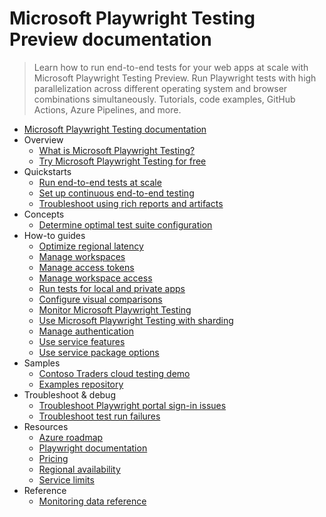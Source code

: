 # Microsoft Playwright Testing Preview documentation
> Learn how to run end-to-end tests for your web apps at scale with Microsoft Playwright Testing Preview. Run Playwright tests with high parallelization across different operating system and browser combinations simultaneously. Tutorials, code examples, GitHub Actions, Azure Pipelines, and more.
  - [Microsoft Playwright Testing documentation](https://learn.microsoft.com/en-us/azure/playwright-testing/)
  - Overview
    - [What is Microsoft Playwright Testing?](https://learn.microsoft.com/en-us/azure/playwright-testing/overview-what-is-microsoft-playwright-testing)
    - [Try Microsoft Playwright Testing for free](https://learn.microsoft.com/en-us/azure/playwright-testing/how-to-try-playwright-testing-free)
  - Quickstarts
    - [Run end-to-end tests at scale](https://learn.microsoft.com/en-us/azure/playwright-testing/quickstart-run-end-to-end-tests)
    - [Set up continuous end-to-end testing](https://learn.microsoft.com/en-us/azure/playwright-testing/quickstart-automate-end-to-end-testing)
    - [Troubleshoot using rich reports and artifacts](https://learn.microsoft.com/en-us/azure/playwright-testing/quickstart-generate-rich-reports-for-tests)
  - Concepts
    - [Determine optimal test suite configuration](https://learn.microsoft.com/en-us/azure/playwright-testing/concept-determine-optimal-configuration)
  - How-to guides
    - [Optimize regional latency](https://learn.microsoft.com/en-us/azure/playwright-testing/how-to-optimize-regional-latency)
    - [Manage workspaces](https://learn.microsoft.com/en-us/azure/playwright-testing/how-to-manage-playwright-workspace)
    - [Manage access tokens](https://learn.microsoft.com/en-us/azure/playwright-testing/how-to-manage-access-tokens)
    - [Manage workspace access](https://learn.microsoft.com/en-us/azure/playwright-testing/how-to-manage-workspace-access)
    - [Run tests for local and private apps](https://learn.microsoft.com/en-us/azure/playwright-testing/how-to-test-local-applications)
    - [Configure visual comparisons](https://learn.microsoft.com/en-us/azure/playwright-testing/how-to-configure-visual-comparisons)
    - [Monitor Microsoft Playwright Testing](https://learn.microsoft.com/en-us/azure/playwright-testing/monitor-playwright-testing)
    - [Use Microsoft Playwright Testing with sharding](https://learn.microsoft.com/en-us/azure/playwright-testing/playwright-testing-reporting-with-sharding)
    - [Manage authentication](https://learn.microsoft.com/en-us/azure/playwright-testing/how-to-manage-authentication)
    - [Use service features](https://learn.microsoft.com/en-us/azure/playwright-testing/how-to-use-service-features)
    - [Use service package options](https://learn.microsoft.com/en-us/azure/playwright-testing/how-to-use-service-config-file)
  - Samples
    - [Contoso Traders cloud testing demo](https://github.com/microsoft/contosotraders-cloudtesting/)
    - [Examples repository](https://github.com/microsoft/playwright-testing-service/)
  - Troubleshoot & debug
    - [Troubleshoot Playwright portal sign-in issues](https://learn.microsoft.com/en-us/azure/playwright-testing/troubleshoot-unable-sign-into-playwright-portal)
    - [Troubleshoot test run failures](https://learn.microsoft.com/en-us/azure/playwright-testing/troubleshoot-test-run-failures)
  - Resources
    - [Azure roadmap](https://azure.microsoft.com/roadmap/)
    - [Playwright documentation](https://playwright.dev/)
    - [Pricing](https://aka.ms/mpt/pricing)
    - [Regional availability](https://azure.microsoft.com/regions/services/)
    - [Service limits](https://learn.microsoft.com/en-us/azure/playwright-testing/resource-limits-quotas-capacity)
  - Reference
    - [Monitoring data reference](https://learn.microsoft.com/en-us/azure/playwright-testing/monitor-playwright-testing-reference)
